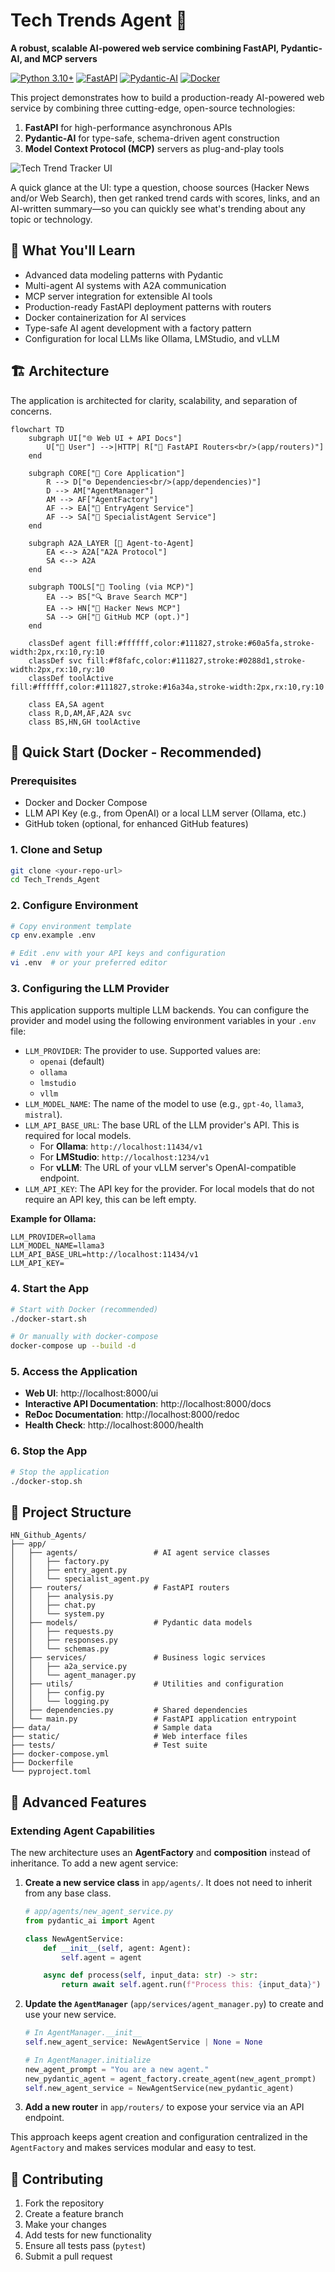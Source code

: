 # Tech Trends Agent 🚀

**A robust, scalable AI-powered web service combining FastAPI, Pydantic-AI, and MCP servers**

[![Python 3.10+](https://img.shields.io/badge/python-3.10+-blue.svg)](https://www.python.org/downloads/)
[![FastAPI](https://img.shields.io/badge/FastAPI-0.104+-green.svg)](https://fastapi.tiangolo.com/)
[![Pydantic-AI](https://img.shields.io/badge/Pydantic--AI-latest-orange.svg)](https://ai.pydantic.dev/)
[![Docker](https://img.shields.io/badge/Docker-ready-blue.svg)](https://www.docker.com/)

This project demonstrates how to build a production-ready AI-powered web service by combining three cutting-edge, open-source technologies:

1. **FastAPI** for high-performance asynchronous APIs
2. **Pydantic-AI** for type-safe, schema-driven agent construction
3. **Model Context Protocol (MCP)** servers as plug-and-play tools

![Tech Trend Tracker UI](static/ui-screenshot.png)

A quick glance at the UI: type a question, choose sources (Hacker News and/or Web Search), then get ranked trend cards with scores, links, and an AI-written summary—so you can quickly see what's trending about any topic or technology.

## 🎯 What You'll Learn

- Advanced data modeling patterns with Pydantic
- Multi-agent AI systems with A2A communication
- MCP server integration for extensible AI tools
- Production-ready FastAPI deployment patterns with routers
- Docker containerization for AI services
- Type-safe AI agent development with a factory pattern
- Configuration for local LLMs like Ollama, LMStudio, and vLLM

## 🏗️ Architecture

The application is architected for clarity, scalability, and separation of concerns.

```mermaid
flowchart TD
    subgraph UI["🌐 Web UI + API Docs"]
        U["👤 User"] -->|HTTP| R["🚀 FastAPI Routers<br/>(app/routers)"]
    end

    subgraph CORE["🎯 Core Application"]
        R --> D["⚙️ Dependencies<br/>(app/dependencies)"]
        D --> AM["AgentManager"]
        AM --> AF["AgentFactory"]
        AF --> EA["🤖 EntryAgent Service"]
        AF --> SA["🤖 SpecialistAgent Service"]
    end

    subgraph A2A_LAYER [📡 Agent-to-Agent]
        EA <--> A2A["A2A Protocol"]
        SA <--> A2A
    end

    subgraph TOOLS["🔌 Tooling (via MCP)"]
        EA --> BS["🔍 Brave Search MCP"]
        EA --> HN["📰 Hacker News MCP"]
        SA --> GH["🐙 GitHub MCP (opt.)"]
    end

    classDef agent fill:#ffffff,color:#111827,stroke:#60a5fa,stroke-width:2px,rx:10,ry:10
    classDef svc fill:#f8fafc,color:#111827,stroke:#0288d1,stroke-width:2px,rx:10,ry:10
    classDef toolActive fill:#ffffff,color:#111827,stroke:#16a34a,stroke-width:2px,rx:10,ry:10

    class EA,SA agent
    class R,D,AM,AF,A2A svc
    class BS,HN,GH toolActive
```

## 🚀 Quick Start (Docker - Recommended)

### Prerequisites

- Docker and Docker Compose
- LLM API Key (e.g., from OpenAI) or a local LLM server (Ollama, etc.)
- GitHub token (optional, for enhanced GitHub features)

### 1. Clone and Setup

```bash
git clone <your-repo-url>
cd Tech_Trends_Agent
```

### 2. Configure Environment

```bash
# Copy environment template
cp env.example .env

# Edit .env with your API keys and configuration
vi .env  # or your preferred editor
```

### 3. Configuring the LLM Provider

This application supports multiple LLM backends. You can configure the provider and model using the following environment variables in your `.env` file:

- `LLM_PROVIDER`: The provider to use. Supported values are:
    - `openai` (default)
    - `ollama`
    - `lmstudio`
    - `vllm`
- `LLM_MODEL_NAME`: The name of the model to use (e.g., `gpt-4o`, `llama3`, `mistral`).
- `LLM_API_BASE_URL`: The base URL of the LLM provider's API. This is required for local models.
    - For **Ollama**: `http://localhost:11434/v1`
    - For **LMStudio**: `http://localhost:1234/v1`
    - For **vLLM**: The URL of your vLLM server's OpenAI-compatible endpoint.
- `LLM_API_KEY`: The API key for the provider. For local models that do not require an API key, this can be left empty.

**Example for Ollama:**
```env
LLM_PROVIDER=ollama
LLM_MODEL_NAME=llama3
LLM_API_BASE_URL=http://localhost:11434/v1
LLM_API_KEY=
```

### 4. Start the App

```bash
# Start with Docker (recommended)
./docker-start.sh

# Or manually with docker-compose
docker-compose up --build -d
```

### 5. Access the Application

- **Web UI**: http://localhost:8000/ui
- **Interactive API Documentation**: http://localhost:8000/docs
- **ReDoc Documentation**: http://localhost:8000/redoc
- **Health Check**: http://localhost:8000/health

### 6. Stop the App

```bash
# Stop the application
./docker-stop.sh
```

## 📁 Project Structure

```
HN_Github_Agents/
├── app/
│   ├── agents/                 # AI agent service classes
│   │   ├── factory.py
│   │   ├── entry_agent.py
│   │   └── specialist_agent.py
│   ├── routers/                # FastAPI routers
│   │   ├── analysis.py
│   │   ├── chat.py
│   │   └── system.py
│   ├── models/                 # Pydantic data models
│   │   ├── requests.py
│   │   ├── responses.py
│   │   └── schemas.py
│   ├── services/               # Business logic services
│   │   ├── a2a_service.py
│   │   └── agent_manager.py
│   ├── utils/                  # Utilities and configuration
│   │   ├── config.py
│   │   └── logging.py
│   ├── dependencies.py         # Shared dependencies
│   └── main.py                 # FastAPI application entrypoint
├── data/                       # Sample data
├── static/                     # Web interface files
├── tests/                      # Test suite
├── docker-compose.yml
├── Dockerfile
└── pyproject.toml
```

## 🎨 Advanced Features

### Extending Agent Capabilities

The new architecture uses an **AgentFactory** and **composition** instead of inheritance. To add a new agent service:

1.  **Create a new service class** in `app/agents/`. It does not need to inherit from any base class.
    ```python
    # app/agents/new_agent_service.py
    from pydantic_ai import Agent

    class NewAgentService:
        def __init__(self, agent: Agent):
            self.agent = agent

        async def process(self, input_data: str) -> str:
            return await self.agent.run(f"Process this: {input_data}")
    ```

2.  **Update the `AgentManager`** (`app/services/agent_manager.py`) to create and use your new service.
    ```python
    # In AgentManager.__init__
    self.new_agent_service: NewAgentService | None = None

    # In AgentManager.initialize
    new_agent_prompt = "You are a new agent."
    new_pydantic_agent = agent_factory.create_agent(new_agent_prompt)
    self.new_agent_service = NewAgentService(new_pydantic_agent)
    ```

3.  **Add a new router** in `app/routers/` to expose your service via an API endpoint.

This approach keeps agent creation and configuration centralized in the `AgentFactory` and makes services modular and easy to test.

## 🤝 Contributing

1. Fork the repository
2. Create a feature branch
3. Make your changes
4. Add tests for new functionality
5. Ensure all tests pass (`pytest`)
6. Submit a pull request
